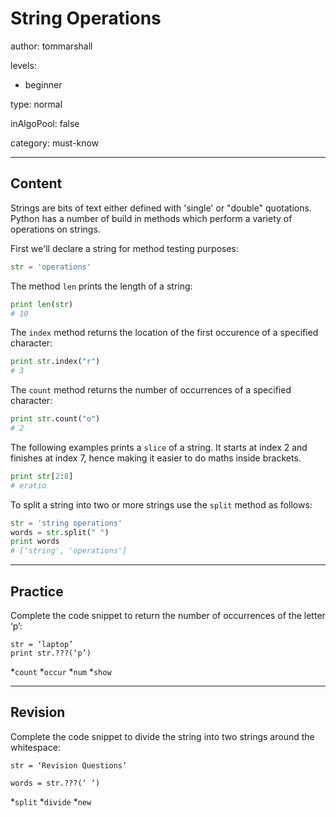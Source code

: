 # String Operations
author: tommarshall

levels:

  - beginner

type: normal

inAlgoPool: false

category: must-know

---
## Content

Strings are bits of text either defined with 'single' or "double" quotations. Python has a number of build in methods which perform a variety of operations on strings.

First we'll declare a string for method testing purposes:

```python
str = 'operations'
```

The method `len` prints the length of a string:
```python
print len(str)
# 10
```
The `index` method returns the location of the first occurence of a specified character:
```python
print str.index("r")
# 3
```

The `count` method returns the number of occurrences of a specified character:

```python
print str.count("o")
# 2
```
The following examples prints a `slice` of a string. It starts at index 2 and finishes at index 7, hence making it easier to do maths inside brackets.
```python
print str[2:8]
# eratio
```
To split a string into two or more strings use the `split` method as follows:

```python
str = 'string operations'
words = str.split(" ")
print words
# ['string', 'operations']

```

---
## Practice

Complete the code snippet to return the number of occurrences of the letter ‘p’:

```
str = ‘laptop’
print str.???(‘p’)
```
*`count` 
*`occur` 
*`num` 
*`show`

---
## Revision

Complete the code snippet to divide the string into two strings around the whitespace:

```
str = ‘Revision Questions’

words = str.???(‘ ‘)
```
*`split` 
*`divide` 
*`new`